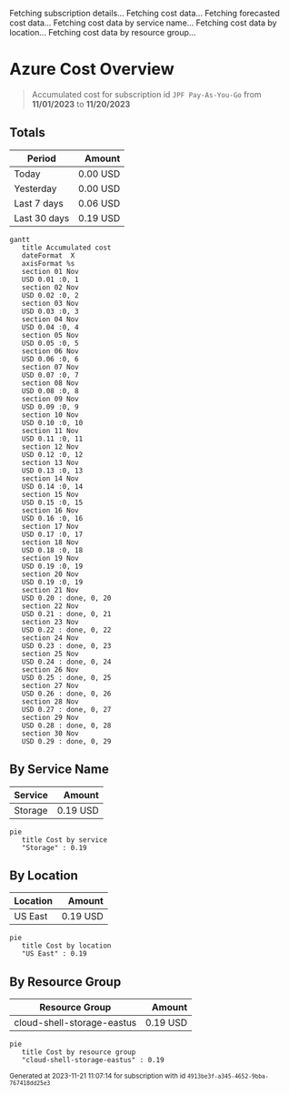 Fetching subscription details...
Fetching cost data...
Fetching forecasted cost data...
Fetching cost data by service name...
Fetching cost data by location...
Fetching cost data by resource group...
# Azure Cost Overview

> Accumulated cost for subscription id `JPF Pay-As-You-Go` from **11/01/2023** to **11/20/2023**

## Totals

|Period|Amount|
|---|---:|
|Today|0.00 USD|
|Yesterday|0.00 USD|
|Last 7 days|0.06 USD|
|Last 30 days|0.19 USD|

```mermaid
gantt
   title Accumulated cost
   dateFormat  X
   axisFormat %s
   section 01 Nov
   USD 0.01 :0, 1
   section 02 Nov
   USD 0.02 :0, 2
   section 03 Nov
   USD 0.03 :0, 3
   section 04 Nov
   USD 0.04 :0, 4
   section 05 Nov
   USD 0.05 :0, 5
   section 06 Nov
   USD 0.06 :0, 6
   section 07 Nov
   USD 0.07 :0, 7
   section 08 Nov
   USD 0.08 :0, 8
   section 09 Nov
   USD 0.09 :0, 9
   section 10 Nov
   USD 0.10 :0, 10
   section 11 Nov
   USD 0.11 :0, 11
   section 12 Nov
   USD 0.12 :0, 12
   section 13 Nov
   USD 0.13 :0, 13
   section 14 Nov
   USD 0.14 :0, 14
   section 15 Nov
   USD 0.15 :0, 15
   section 16 Nov
   USD 0.16 :0, 16
   section 17 Nov
   USD 0.17 :0, 17
   section 18 Nov
   USD 0.18 :0, 18
   section 19 Nov
   USD 0.19 :0, 19
   section 20 Nov
   USD 0.19 :0, 19
   section 21 Nov
   USD 0.20 : done, 0, 20
   section 22 Nov
   USD 0.21 : done, 0, 21
   section 23 Nov
   USD 0.22 : done, 0, 22
   section 24 Nov
   USD 0.23 : done, 0, 23
   section 25 Nov
   USD 0.24 : done, 0, 24
   section 26 Nov
   USD 0.25 : done, 0, 25
   section 27 Nov
   USD 0.26 : done, 0, 26
   section 28 Nov
   USD 0.27 : done, 0, 27
   section 29 Nov
   USD 0.28 : done, 0, 28
   section 30 Nov
   USD 0.29 : done, 0, 29
```

## By Service Name

|Service|Amount|
|---|---:|
|Storage|0.19 USD|

```mermaid
pie
   title Cost by service
   "Storage" : 0.19
```

## By Location

|Location|Amount|
|---|---:|
|US East|0.19 USD|

```mermaid
pie
   title Cost by location
   "US East" : 0.19
```

## By Resource Group

|Resource Group|Amount|
|---|---:|
|cloud-shell-storage-eastus|0.19 USD|

```mermaid
pie
   title Cost by resource group
   "cloud-shell-storage-eastus" : 0.19
```

<sup>Generated at 2023-11-21 11:07:14 for subscription with id `4913be3f-a345-4652-9bba-767418dd25e3`</sup>
